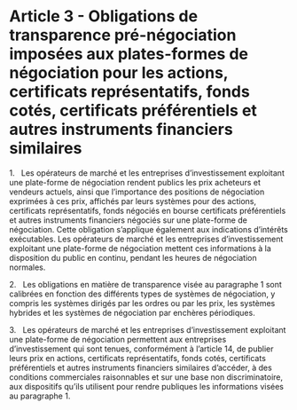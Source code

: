 # Article 3 - Obligations de transparence pré-négociation imposées aux plates-formes de négociation pour les actions, certificats représentatifs, fonds cotés, certificats préférentiels et autres instruments financiers similaires


1.   Les opérateurs de marché et les entreprises d’investissement exploitant une plate-forme de négociation rendent publics les prix acheteurs et vendeurs actuels, ainsi que l’importance des positions de négociation exprimées à ces prix, affichés par leurs systèmes pour des actions, certificats représentatifs, fonds négociés en bourse certificats préférentiels et autres instruments financiers négociés sur une plate-forme de négociation. Cette obligation s’applique également aux indications d’intérêts exécutables. Les opérateurs de marché et les entreprises d’investissement exploitant une plate-forme de négociation mettent ces informations à la disposition du public en continu, pendant les heures de négociation normales.

2.   Les obligations en matière de transparence visée au paragraphe 1 sont calibrées en fonction des différents types de systèmes de négociation, y compris les systèmes dirigés par les ordres ou par les prix, les systèmes hybrides et les systèmes de négociation par enchères périodiques.

3.   Les opérateurs de marché et les entreprises d’investissement exploitant une plate-forme de négociation permettent aux entreprises d’investissement qui sont tenues, conformément à l’article 14, de publier leurs prix en actions, certificats représentatifs, fonds cotés, certificats préférentiels et autres instruments financiers similaires d’accéder, à des conditions commerciales raisonnables et sur une base non discriminatoire, aux dispositifs qu’ils utilisent pour rendre publiques les informations visées au paragraphe 1.
